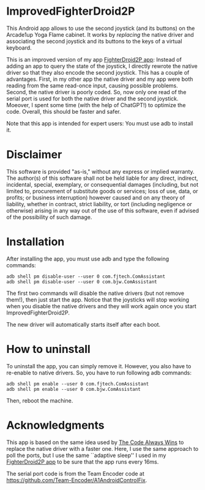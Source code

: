 # ImprovedFighterDroid2P

This Android app allows to use the second joystick (and its buttons) on the Arcade1up Yoga Flame cabinet.
It works by *replacing* the native driver and associating the second joystick and its buttons to the keys of a virtual keyboard.

This is an improved version of my app [FighterDroid2P app](https://github.com/bremen79/FighterDroid2P): Instead of adding an app to query the state of the joystick, I directly rewrote the native driver so that they also encode the second joystick. This has a couple of advantages. First, in my other app the native driver and my app were both reading from the same read-once input, causing possible problems. Second, the native driver is poorly coded. So, now only one read of the serial port is used for both the native driver and the second joystick. Moeover, I spent some time (with the help of ChatGPT!) to optimize the code. Overall, this should be faster and safer.

Note that this app is intended for expert users: You must use adb to install it.

# Disclaimer

This software is provided "as-is," without any express or implied warranty. The author(s) of this software shall not be held liable for any direct, indirect, incidental, special, exemplary, or consequential damages (including, but not limited to, procurement of substitute goods or services; loss of use, data, or profits; or business interruption) however caused and on any theory of liability, whether in contract, strict liability, or tort (including negligence or otherwise) arising in any way out of the use of this software, even if advised of the possibility of such damage.

# Installation

After installing the app, you must use adb and type the following commands:

```
adb shell pm disable-user --user 0 com.fjtech.ComAssistant
adb shell pm disable-user --user 0 com.bjw.ComAssistant
```
The first two commands will disable the native drivers (but not remove them!), then just start the app. Notice that the joysticks will stop working when you disable the native drivers and they will work again once you start ImprovedFighterDroid2P.

The new driver will automatically starts itself after each boot.

# How to uninstall

To uninstall the app, you can simply remove it. However, you also have to re-enable to native drivers.
So, you have to run following adb commands:

```
adb shell pm enable --user 0 com.fjtech.ComAssistant
adb shell pm enable --user 0 com.bjw.ComAssistant
```
Then, reboot the machine.

# Acknowledgments

This app is based on the same idea used by [The Code Always Wins](https://www.youtube.com/c/thecodealwayswins) to replace the native driver with a faster one. Here, I use the same approach to poll the ports, but I use the same ``adaptive sleep'' I used in my [FighterDroid2P app](https://github.com/bremen79/FighterDroid2P) to be sure that the app runs every 16ms.

The serial port code is from the Team Encoder code at https://github.com/Team-Encoder/A1AndroidControlFix.

